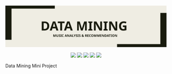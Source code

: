 <p align="center">
    <img src=".github/logo.svg?sanitize=true" />
</p>

<p align="center"> 
    <img src="https://img.shields.io/github/license/tquangsdh20/data-mining"> <img src = "https://img.shields.io/github/issues/tquangsdh20/data-mining"> <img src = "https://img.shields.io/pypi/pyversions/memrise"> <img src="https://img.shields.io/pypi/implementation/memrise"> <img src="https://img.shields.io/github/last-commit/tquangsdh20/data-mining">
</p>

Data Mining Mini Project
